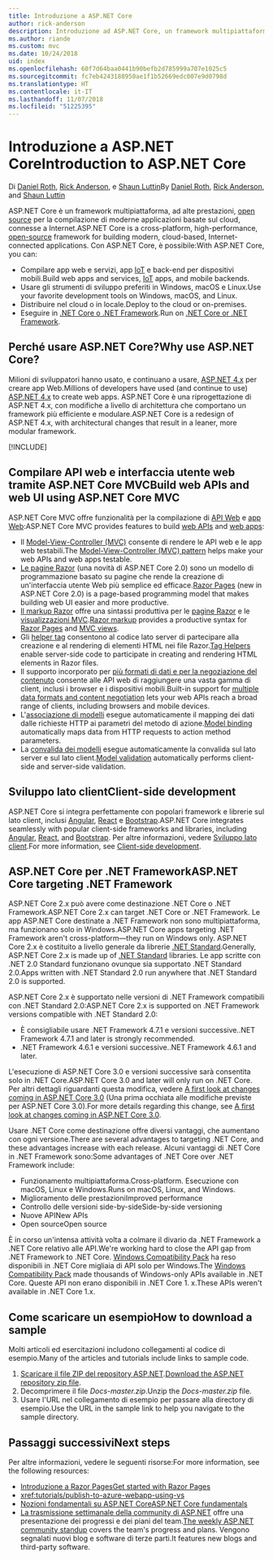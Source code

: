 ```yaml
---
title: Introduzione a ASP.NET Core
author: rick-anderson
description: Introduzione ad ASP.NET Core, un framework multipiattaforma, ad alte prestazioni, open source per la compilazione di applicazioni moderne basate sul cloud, connesse a Internet.
ms.author: riande
ms.custom: mvc
ms.date: 10/24/2018
uid: index
ms.openlocfilehash: 60f7d64baa0441b90befb2d785999a707e1025c5
ms.sourcegitcommit: fc7eb4243188950ae1f1b52669edc007e9d0798d
ms.translationtype: HT
ms.contentlocale: it-IT
ms.lasthandoff: 11/07/2018
ms.locfileid: "51225395"
---
```

# <a name="introduction-to-aspnet-core"></a><span data-ttu-id="98113-103">Introduzione a ASP.NET Core</span><span class="sxs-lookup"><span data-stu-id="98113-103">Introduction to ASP.NET Core</span></span>

<span data-ttu-id="98113-104">Di [Daniel Roth](https://github.com/danroth27), [Rick Anderson](https://twitter.com/RickAndMSFT), e [Shaun Luttin](https://twitter.com/dicshaunary)</span><span class="sxs-lookup"><span data-stu-id="98113-104">By [Daniel Roth](https://github.com/danroth27), [Rick Anderson](https://twitter.com/RickAndMSFT), and [Shaun Luttin](https://twitter.com/dicshaunary)</span></span>

<span data-ttu-id="98113-105">ASP.NET Core è un framework multipiattaforma, ad alte prestazioni, [open source](https://github.com/aspnet/home) per la compilazione di moderne applicazioni basate sul cloud, connesse a Internet.</span><span class="sxs-lookup"><span data-stu-id="98113-105">ASP.NET Core is a cross-platform, high-performance, [open-source](https://github.com/aspnet/home) framework for building modern, cloud-based, Internet-connected applications.</span></span> <span data-ttu-id="98113-106">Con ASP.NET Core, è possibile:</span><span class="sxs-lookup"><span data-stu-id="98113-106">With ASP.NET Core, you can:</span></span>

* <span data-ttu-id="98113-107">Compilare app web e servizi, app [IoT](https://www.microsoft.com/internet-of-things/) e back-end per dispositivi mobili.</span><span class="sxs-lookup"><span data-stu-id="98113-107">Build web apps and services, [IoT](https://www.microsoft.com/internet-of-things/) apps, and mobile backends.</span></span>
* <span data-ttu-id="98113-108">Usare gli strumenti di sviluppo preferiti in Windows, macOS e Linux.</span><span class="sxs-lookup"><span data-stu-id="98113-108">Use your favorite development tools on Windows, macOS, and Linux.</span></span>
* <span data-ttu-id="98113-109">Distribuire nel cloud o in locale.</span><span class="sxs-lookup"><span data-stu-id="98113-109">Deploy to the cloud or on-premises.</span></span>
* <span data-ttu-id="98113-110">Eseguire in [.NET Core o .NET Framework](/dotnet/articles/standard/choosing-core-framework-server).</span><span class="sxs-lookup"><span data-stu-id="98113-110">Run on [.NET Core or .NET Framework](/dotnet/articles/standard/choosing-core-framework-server).</span></span>

## <a name="why-use-aspnet-core"></a><span data-ttu-id="98113-111">Perché usare ASP.NET Core?</span><span class="sxs-lookup"><span data-stu-id="98113-111">Why use ASP.NET Core?</span></span>

<span data-ttu-id="98113-112">Milioni di sviluppatori hanno usato, e continuano a usare, [ASP.NET 4.x](/aspnet/overview) per creare app Web.</span><span class="sxs-lookup"><span data-stu-id="98113-112">Millions of developers have used (and continue to use) [ASP.NET 4.x](/aspnet/overview) to create web apps.</span></span> <span data-ttu-id="98113-113">ASP.NET Core è una riprogettazione di ASP.NET 4.x, con modifiche a livello di architettura che comportano un framework più efficiente e modulare.</span><span class="sxs-lookup"><span data-stu-id="98113-113">ASP.NET Core is a redesign of ASP.NET 4.x, with architectural changes that result in a leaner, more modular framework.</span></span>

[!INCLUDE[](~/includes/benefits.md)]

## <a name="build-web-apis-and-web-ui-using-aspnet-core-mvc"></a><span data-ttu-id="98113-114">Compilare API web e interfaccia utente web tramite ASP.NET Core MVC</span><span class="sxs-lookup"><span data-stu-id="98113-114">Build web APIs and web UI using ASP.NET Core MVC</span></span>

<span data-ttu-id="98113-115">ASP.NET Core MVC offre funzionalità per la compilazione di [API Web](xref:tutorials/first-web-api) e [app Web](xref:tutorials/razor-pages/index):</span><span class="sxs-lookup"><span data-stu-id="98113-115">ASP.NET Core MVC provides features to build [web APIs](xref:tutorials/first-web-api) and [web apps](xref:tutorials/razor-pages/index):</span></span>

* <span data-ttu-id="98113-116">Il [Model-View-Controller (MVC)](xref:mvc/overview) consente di rendere le API web e le app web testabili.</span><span class="sxs-lookup"><span data-stu-id="98113-116">The [Model-View-Controller (MVC) pattern](xref:mvc/overview) helps make your web APIs and web apps testable.</span></span>
* <span data-ttu-id="98113-117">[Le pagine Razor](xref:razor-pages/index) (una novità di ASP.NET Core 2.0) sono un modello di programmazione basato su pagine che rende la creazione di un'interfaccia utente Web più semplice ed efficace.</span><span class="sxs-lookup"><span data-stu-id="98113-117">[Razor Pages](xref:razor-pages/index) (new in ASP.NET Core 2.0) is a page-based programming model that makes building web UI easier and more productive.</span></span>
* <span data-ttu-id="98113-118">[Il markup Razor](xref:mvc/views/razor) offre una sintassi produttiva per le [pagine Razor](xref:razor-pages/index) e le [visualizzazioni MVC](xref:mvc/views/overview).</span><span class="sxs-lookup"><span data-stu-id="98113-118">[Razor markup](xref:mvc/views/razor) provides a productive syntax for [Razor Pages](xref:razor-pages/index) and [MVC views](xref:mvc/views/overview).</span></span>
* <span data-ttu-id="98113-119">Gli [helper tag](xref:mvc/views/tag-helpers/intro) consentono al codice lato server di partecipare alla creazione e al rendering di elementi HTML nei file Razor.</span><span class="sxs-lookup"><span data-stu-id="98113-119">[Tag Helpers](xref:mvc/views/tag-helpers/intro) enable server-side code to participate in creating and rendering HTML elements in Razor files.</span></span>
* <span data-ttu-id="98113-120">Il supporto incorporato per [più formati di dati e per la negoziazione del contenuto](xref:web-api/advanced/formatting) consente alle API web di raggiungere una vasta gamma di client, inclusi i browser e i dispositivi mobili.</span><span class="sxs-lookup"><span data-stu-id="98113-120">Built-in support for [multiple data formats and content negotiation](xref:web-api/advanced/formatting) lets your web APIs reach a broad range of clients, including browsers and mobile devices.</span></span>
* <span data-ttu-id="98113-121">L'[associazione di modelli](xref:mvc/models/model-binding) esegue automaticamente il mapping dei dati dalle richieste HTTP ai parametri del metodo di azione.</span><span class="sxs-lookup"><span data-stu-id="98113-121">[Model binding](xref:mvc/models/model-binding) automatically maps data from HTTP requests to action method parameters.</span></span>
* <span data-ttu-id="98113-122">La [convalida dei modelli](xref:mvc/models/validation) esegue automaticamente la convalida sul lato server e sul lato client.</span><span class="sxs-lookup"><span data-stu-id="98113-122">[Model validation](xref:mvc/models/validation) automatically performs client-side and server-side validation.</span></span>

## <a name="client-side-development"></a><span data-ttu-id="98113-123">Sviluppo lato client</span><span class="sxs-lookup"><span data-stu-id="98113-123">Client-side development</span></span>

<span data-ttu-id="98113-124">ASP.NET Core si integra perfettamente con popolari framework e librerie sul lato client, inclusi [Angular](xref:spa/angular), [React](xref:spa/react) e [Bootstrap](https://getbootstrap.com/).</span><span class="sxs-lookup"><span data-stu-id="98113-124">ASP.NET Core integrates seamlessly with popular client-side frameworks and libraries, including [Angular](xref:spa/angular), [React](xref:spa/react), and [Bootstrap](https://getbootstrap.com/).</span></span> <span data-ttu-id="98113-125">Per altre informazioni, vedere [Sviluppo lato client](xref:client-side/index).</span><span class="sxs-lookup"><span data-stu-id="98113-125">For more information, see [Client-side development](xref:client-side/index).</span></span>

<a name="target-framework"></a>

## <a name="aspnet-core-targeting-net-framework"></a><span data-ttu-id="98113-126">ASP.NET Core per .NET Framework</span><span class="sxs-lookup"><span data-stu-id="98113-126">ASP.NET Core targeting .NET Framework</span></span>

<span data-ttu-id="98113-127">ASP.NET Core 2.x può avere come destinazione .NET Core o .NET Framework.</span><span class="sxs-lookup"><span data-stu-id="98113-127">ASP.NET Core 2.x can target .NET Core or .NET Framework.</span></span> <span data-ttu-id="98113-128">Le app ASP.NET Core destinate a .NET Framework non sono multipiattaforma, ma funzionano solo in Windows.</span><span class="sxs-lookup"><span data-stu-id="98113-128">ASP.NET Core apps targeting .NET Framework aren't cross-platform&mdash;they run on Windows only.</span></span> <span data-ttu-id="98113-129">ASP.NET Core 2.x è costituito a livello generale da librerie [.NET Standard](/dotnet/standard/net-standard).</span><span class="sxs-lookup"><span data-stu-id="98113-129">Generally, ASP.NET Core 2.x is made up of [.NET Standard](/dotnet/standard/net-standard) libraries.</span></span> <span data-ttu-id="98113-130">Le app scritte con .NET 2.0 Standard funzionano ovunque sia supportato .NET Standard 2.0.</span><span class="sxs-lookup"><span data-stu-id="98113-130">Apps written with .NET Standard 2.0 run anywhere that .NET Standard 2.0 is supported.</span></span>

<span data-ttu-id="98113-131">ASP.NET Core 2.x è supportato nelle versioni di .NET Framework compatibili con .NET Standard 2.0:</span><span class="sxs-lookup"><span data-stu-id="98113-131">ASP.NET Core 2.x is supported on .NET Framework versions compatible with .NET Standard 2.0:</span></span>

* <span data-ttu-id="98113-132">È consigliabile usare .NET Framework 4.7.1 e versioni successive.</span><span class="sxs-lookup"><span data-stu-id="98113-132">.NET Framework 4.7.1 and later is strongly recommended.</span></span>
* <span data-ttu-id="98113-133">.NET Framework 4.6.1 e versioni successive.</span><span class="sxs-lookup"><span data-stu-id="98113-133">.NET Framework 4.6.1 and later.</span></span>

<span data-ttu-id="98113-134">L'esecuzione di ASP.NET Core 3.0 e versioni successive sarà consentita solo in .NET Core.</span><span class="sxs-lookup"><span data-stu-id="98113-134">ASP.NET Core 3.0 and later will only run on .NET Core.</span></span> <span data-ttu-id="98113-135">Per altri dettagli riguardanti questa modifica, vedere [A first look at changes coming in ASP.NET Core 3.0](https://blogs.msdn.microsoft.com/webdev/2018/10/29/a-first-look-at-changes-coming-in-asp-net-core-3-0/) (Una prima occhiata alle modifiche previste per ASP.NET Core 3.0).</span><span class="sxs-lookup"><span data-stu-id="98113-135">For more details regarding this change, see [A first look at changes coming in ASP.NET Core 3.0](https://blogs.msdn.microsoft.com/webdev/2018/10/29/a-first-look-at-changes-coming-in-asp-net-core-3-0/).</span></span>

<span data-ttu-id="98113-136">Usare .NET Core come destinazione offre diversi vantaggi, che aumentano con ogni versione.</span><span class="sxs-lookup"><span data-stu-id="98113-136">There are several advantages to targeting .NET Core, and these advantages increase with each release.</span></span> <span data-ttu-id="98113-137">Alcuni vantaggi di .NET Core in .NET Framework sono:</span><span class="sxs-lookup"><span data-stu-id="98113-137">Some advantages of .NET Core over .NET Framework include:</span></span>

* <span data-ttu-id="98113-138">Funzionamento multipiattaforma.</span><span class="sxs-lookup"><span data-stu-id="98113-138">Cross-platform.</span></span> <span data-ttu-id="98113-139">Esecuzione con macOS, Linux e Windows.</span><span class="sxs-lookup"><span data-stu-id="98113-139">Runs on macOS, Linux, and Windows.</span></span>
* <span data-ttu-id="98113-140">Miglioramento delle prestazioni</span><span class="sxs-lookup"><span data-stu-id="98113-140">Improved performance</span></span>
* <span data-ttu-id="98113-141">Controllo delle versioni side-by-side</span><span class="sxs-lookup"><span data-stu-id="98113-141">Side-by-side versioning</span></span>
* <span data-ttu-id="98113-142">Nuove API</span><span class="sxs-lookup"><span data-stu-id="98113-142">New APIs</span></span>
* <span data-ttu-id="98113-143">Open source</span><span class="sxs-lookup"><span data-stu-id="98113-143">Open source</span></span>

<span data-ttu-id="98113-144">È in corso un'intensa attività volta a colmare il divario da .NET Framework a .NET Core relativo alle API.</span><span class="sxs-lookup"><span data-stu-id="98113-144">We're working hard to close the API gap from .NET Framework to .NET Core.</span></span> <span data-ttu-id="98113-145">[Windows Compatibility Pack](/dotnet/core/porting/windows-compat-pack) ha reso disponibili in .NET Core migliaia di API solo per Windows.</span><span class="sxs-lookup"><span data-stu-id="98113-145">The [Windows Compatibility Pack](/dotnet/core/porting/windows-compat-pack) made thousands of Windows-only APIs available in .NET Core.</span></span> <span data-ttu-id="98113-146">Queste API non erano disponibili in .NET Core 1. x.</span><span class="sxs-lookup"><span data-stu-id="98113-146">These APIs weren't available in .NET Core 1.x.</span></span>

## <a name="how-to-download-a-sample"></a><span data-ttu-id="98113-147">Come scaricare un esempio</span><span class="sxs-lookup"><span data-stu-id="98113-147">How to download a sample</span></span>

<span data-ttu-id="98113-148">Molti articoli ed esercitazioni includono collegamenti al codice di esempio.</span><span class="sxs-lookup"><span data-stu-id="98113-148">Many of the articles and tutorials include links to sample code.</span></span>

1. <span data-ttu-id="98113-149">[Scaricare il file ZIP del repository ASP.NET](https://codeload.github.com/aspnet/Docs/zip/master).</span><span class="sxs-lookup"><span data-stu-id="98113-149">[Download the ASP.NET repository zip file](https://codeload.github.com/aspnet/Docs/zip/master).</span></span>
1. <span data-ttu-id="98113-150">Decomprimere il file *Docs-master.zip*.</span><span class="sxs-lookup"><span data-stu-id="98113-150">Unzip the *Docs-master.zip* file.</span></span>
1. <span data-ttu-id="98113-151">Usare l'URL nel collegamento di esempio per passare alla directory di esempio.</span><span class="sxs-lookup"><span data-stu-id="98113-151">Use the URL in the sample link to help you navigate to the sample directory.</span></span>

## <a name="next-steps"></a><span data-ttu-id="98113-152">Passaggi successivi</span><span class="sxs-lookup"><span data-stu-id="98113-152">Next steps</span></span>

<span data-ttu-id="98113-153">Per altre informazioni, vedere le seguenti risorse:</span><span class="sxs-lookup"><span data-stu-id="98113-153">For more information, see the following resources:</span></span>

* [<span data-ttu-id="98113-154">Introduzione a Razor Pages</span><span class="sxs-lookup"><span data-stu-id="98113-154">Get started with Razor Pages</span></span>](xref:tutorials/razor-pages/razor-pages-start)
* <xref:tutorials/publish-to-azure-webapp-using-vs>
* [<span data-ttu-id="98113-155">Nozioni fondamentali su ASP.NET Core</span><span class="sxs-lookup"><span data-stu-id="98113-155">ASP.NET Core fundamentals</span></span>](xref:fundamentals/index)
* <span data-ttu-id="98113-156">[La trasmissione settimanale della community di ASP.NET](https://live.asp.net/) offre una presentazione dei progressi e dei piani del team.</span><span class="sxs-lookup"><span data-stu-id="98113-156">[The weekly ASP.NET community standup](https://live.asp.net/) covers the team's progress and plans.</span></span> <span data-ttu-id="98113-157">Vengono segnalati nuovi blog e software di terze parti.</span><span class="sxs-lookup"><span data-stu-id="98113-157">It features new blogs and third-party software.</span></span>
